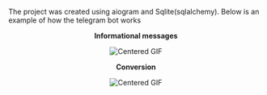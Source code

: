 The project was created using aiogram and Sqlite(sqlalchemy). 
Below is an example of how the telegram bot works


<div align="center">

**Informational messages**

</div>

<p align="center">
  
  <img src="preview_tgbot.gif" alt="Centered GIF" />
</p>


<div align="center">

**Conversion**

</div>

<p align="center">
  
  <img src="preview_tgbot2.gif" alt="Centered GIF" />
</p>
